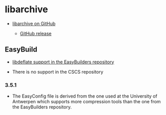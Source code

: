 # libarchive

  * [libarchive on GitHub](https://github.com/libarchive/libarchive)

      * [GitHub release](https://github.com/libarchive/libarchive/releases)

## EasyBuild

  * [libdeflate support in the EasyBuilders repository](https://github.com/easybuilders/easybuild-easyconfigs/tree/develop/easybuild/easyconfigs/l/libarchive)

  * There is no support in the CSCS repository

### 3.5.1

  * The EasyConfig file is derived from the one used at the University of
    Antwerpen which supports more compression tools than the one from the
    EasyBuilders repository.
